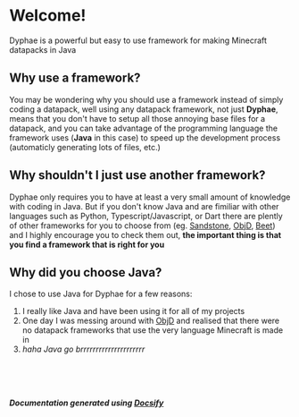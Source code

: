 # Welcome!
Dyphae is a powerful but easy to use framework for making Minecraft datapacks in Java
<br>

## Why use a framework?
You may be wondering why you should use a framework instead of simply coding a datapack, well using any datapack framework, not just **Dyphae**, means that you don't have to setup all those annoying base files for a datapack, and you can take advantage of the programming language the framework uses (**Java** in this case) to speed up the development process (automaticly generating lots of files, etc.)

## Why shouldn't I just use another framework?
Dyphae only requires you to have at least a very small amount of knowledge with coding in Java. But if you don't know Java and are fimiliar with other languages such as Python, Typescript/Javascript, or Dart there are plently of other frameworks for you to choose from (eg. [Sandstone](https://www.sandstone.dev/), [ObjD](https://objd.stevertus.com/), [Beet](https://github.com/mcbeet/beet)) and I highly encourage you to check them out, **the important thing is that you find a framework that is right for you**

## Why did you choose Java?
I chose to use Java for Dyphae for a few reasons:
1. I really like Java and have been using it for all of my projects
2. One day I was messing around with [ObjD](https://objd.stevertus.com/) and realised that there were no datapack frameworks that use the very language Minecraft is made in
3. *haha Java go brrrrrrrrrrrrrrrrrrrrr*

<br>
<br>
<br>

***Documentation generated using [Docsify](https://docsify.js.org/#/)***